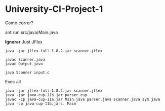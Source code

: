 # University-CI-Project-1

Como correr?

ant
run src/java/Main.java

**Ignorar**
Just JFlex
```
java -jar jflex-full-1.8.2.jar scanner.jflex

javac Scanner.java
javac Output.java

java Scanner input.c
```
Exec all
```
java -jar jflex-full-1.8.2.jar scanner.jflex
java -jar java-cup-11b.jar parser.cup
javac -cp java-cup-11a.jar Main.java parser.java scanner.java sym.java
java -cp java-cup-11b.jar:. Main
```
